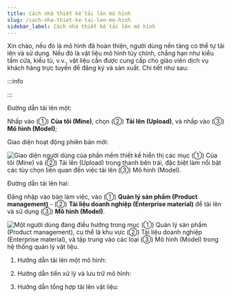 ```yaml
---
title: Cách nhà thiết kế tải lên mô hình
slug: /cach-nha-thiet-ke-tai-len-mo-hinh
sidebar_label: Cách nhà thiết kế tải lên mô hình
---
```


Xin chào, nếu đó là mô hình đã hoàn thiện, người dùng nền tảng có thể tự tải lên và sử dụng. Nếu đó là vật liệu mô hình tùy chỉnh, chẳng hạn như kiểu tấm cửa, kiểu tủ, v.v., vật liệu cần được cung cấp cho giáo viên dịch vụ khách hàng trực tuyến để đăng ký và sản xuất. Chi tiết như sau:

:::info

:::

Đường dẫn tải lên một:

Nhấp vào (①) **Của tôi (Mine)**, chọn (②) **Tải lên (Upload)**, và nhấp vào (③) **Mô hình (Model)**;

Giao diện hoạt động phiên bản mới:

![Giao diện người dùng của phần mềm thiết kế hiển thị các mục (①) Của tôi (Mine) và (②) Tải lên (Upload) trong thanh bên trái, đặc biệt làm nổi bật các tùy chọn liên quan đến việc tải lên (③) Mô hình (Model).](https://storage.googleapis.com/jegavn_kb/images/0c554ba0-c684-4a4b-9cac-35053fdb5038.png)

Đường dẫn tải lên hai:

Đăng nhập vào bàn làm việc, vào (①) **Quản lý sản phẩm (Product management)** - (②) **Tài liệu doanh nghiệp (Enterprise material)** để tải lên và sử dụng (③) **Mô hình (Model)**.

![Một người dùng đang điều hướng trong mục (①) Quản lý sản phẩm (Product management), cụ thể là khu vực (②) Tài liệu doanh nghiệp (Enterprise material), và tập trung vào các loại (③) Mô hình (Model) trong hệ thống quản lý vật liệu.](https://storage.googleapis.com/jegavn_kb/images/40f41aad-38ac-492b-89a4-0544c824380b.png)

1. Hướng dẫn tải lên một mô hình: 

2. Hướng dẫn tiền xử lý và lưu trữ mô hình: 

3. Hướng dẫn tổng hợp tải lên vật liệu: